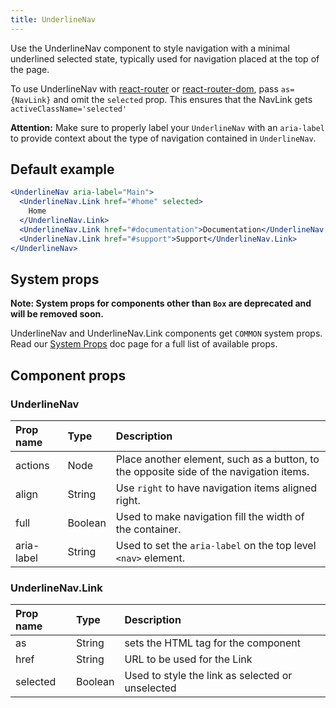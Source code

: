 ```yaml
---
title: UnderlineNav
---
```


Use the UnderlineNav component to style navigation with a minimal underlined selected state, typically used for navigation placed at the top of the page.

To use UnderlineNav with [react-router](https://github.com/ReactTraining/react-router) or
[react-router-dom](https://www.npmjs.com/package/react-router-dom), pass
`as={NavLink}` and omit the `selected` prop.
This ensures that the NavLink gets `activeClassName='selected'`

**Attention:** Make sure to properly label your `UnderlineNav` with an `aria-label` to provide context about the type of navigation contained in `UnderlineNav`.

## Default example

```jsx live
<UnderlineNav aria-label="Main">
  <UnderlineNav.Link href="#home" selected>
    Home
  </UnderlineNav.Link>
  <UnderlineNav.Link href="#documentation">Documentation</UnderlineNav.Link>
  <UnderlineNav.Link href="#support">Support</UnderlineNav.Link>
</UnderlineNav>
```

## System props

**Note: System props for components other than `Box` are deprecated and will be removed soon.**

UnderlineNav and UnderlineNav.Link components get `COMMON` system props. Read our [System Props](/system-props) doc page for a full list of available props.

## Component props

### UnderlineNav

| Prop name  | Type    | Description                                                                            |
| :--------- | :------ | :------------------------------------------------------------------------------------- |
| actions    | Node    | Place another element, such as a button, to the opposite side of the navigation items. |
| align      | String  | Use `right` to have navigation items aligned right.                                    |
| full       | Boolean | Used to make navigation fill the width of the container.                               |
| aria-label | String  | Used to set the `aria-label` on the top level `<nav>` element.                         |

### UnderlineNav.Link

| Prop name | Type    | Description                                      |
| :-------- | :------ | :----------------------------------------------- |
| as        | String  | sets the HTML tag for the component              |
| href      | String  | URL to be used for the Link                      |
| selected  | Boolean | Used to style the link as selected or unselected |

